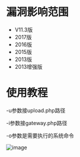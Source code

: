 # 漏洞影响范围
- V11.3版
- 2017版
- 2016版
- 2015版
- 2013版
- 2013增强版

# 使用教程
-u参数接upload.php路径

-i参数接gateway.php路径

-o参数是需要执行的系统命令

![image](https://www.ghtwf01.cn/usr/uploads/2020/10/840693755.png)
